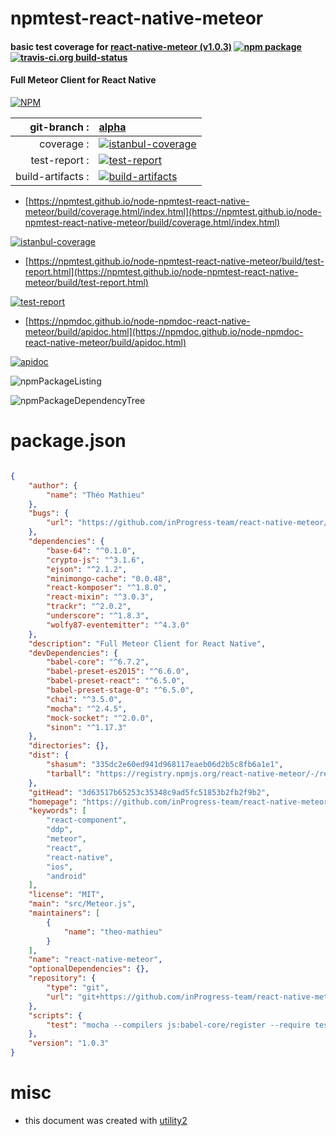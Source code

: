 # npmtest-react-native-meteor

#### basic test coverage for  [react-native-meteor (v1.0.3)](https://github.com/inProgress-team/react-native-meteor#readme)  [![npm package](https://img.shields.io/npm/v/npmtest-react-native-meteor.svg?style=flat-square)](https://www.npmjs.org/package/npmtest-react-native-meteor) [![travis-ci.org build-status](https://api.travis-ci.org/npmtest/node-npmtest-react-native-meteor.svg)](https://travis-ci.org/npmtest/node-npmtest-react-native-meteor)

#### Full Meteor Client for React Native

[![NPM](https://nodei.co/npm/react-native-meteor.png?downloads=true&downloadRank=true&stars=true)](https://www.npmjs.com/package/react-native-meteor)

| git-branch : | [alpha](https://github.com/npmtest/node-npmtest-react-native-meteor/tree/alpha)|
|--:|:--|
| coverage : | [![istanbul-coverage](https://npmtest.github.io/node-npmtest-react-native-meteor/build/coverage.badge.svg)](https://npmtest.github.io/node-npmtest-react-native-meteor/build/coverage.html/index.html)|
| test-report : | [![test-report](https://npmtest.github.io/node-npmtest-react-native-meteor/build/test-report.badge.svg)](https://npmtest.github.io/node-npmtest-react-native-meteor/build/test-report.html)|
| build-artifacts : | [![build-artifacts](https://npmtest.github.io/node-npmtest-react-native-meteor/glyphicons_144_folder_open.png)](https://github.com/npmtest/node-npmtest-react-native-meteor/tree/gh-pages/build)|

- [https://npmtest.github.io/node-npmtest-react-native-meteor/build/coverage.html/index.html](https://npmtest.github.io/node-npmtest-react-native-meteor/build/coverage.html/index.html)

[![istanbul-coverage](https://npmtest.github.io/node-npmtest-react-native-meteor/build/screenCapture.buildCi.browser.%252Ftmp%252Fbuild%252Fcoverage.lib.html.png)](https://npmtest.github.io/node-npmtest-react-native-meteor/build/coverage.html/index.html)

- [https://npmtest.github.io/node-npmtest-react-native-meteor/build/test-report.html](https://npmtest.github.io/node-npmtest-react-native-meteor/build/test-report.html)

[![test-report](https://npmtest.github.io/node-npmtest-react-native-meteor/build/screenCapture.buildCi.browser.%252Ftmp%252Fbuild%252Ftest-report.html.png)](https://npmtest.github.io/node-npmtest-react-native-meteor/build/test-report.html)

- [https://npmdoc.github.io/node-npmdoc-react-native-meteor/build/apidoc.html](https://npmdoc.github.io/node-npmdoc-react-native-meteor/build/apidoc.html)

[![apidoc](https://npmdoc.github.io/node-npmdoc-react-native-meteor/build/screenCapture.buildCi.browser.%252Ftmp%252Fbuild%252Fapidoc.html.png)](https://npmdoc.github.io/node-npmdoc-react-native-meteor/build/apidoc.html)

![npmPackageListing](https://npmtest.github.io/node-npmtest-react-native-meteor/build/screenCapture.npmPackageListing.svg)

![npmPackageDependencyTree](https://npmtest.github.io/node-npmtest-react-native-meteor/build/screenCapture.npmPackageDependencyTree.svg)



# package.json

```json

{
    "author": {
        "name": "Théo Mathieu"
    },
    "bugs": {
        "url": "https://github.com/inProgress-team/react-native-meteor/issues"
    },
    "dependencies": {
        "base-64": "^0.1.0",
        "crypto-js": "^3.1.6",
        "ejson": "^2.1.2",
        "minimongo-cache": "0.0.48",
        "react-komposer": "^1.8.0",
        "react-mixin": "^3.0.3",
        "trackr": "^2.0.2",
        "underscore": "^1.8.3",
        "wolfy87-eventemitter": "^4.3.0"
    },
    "description": "Full Meteor Client for React Native",
    "devDependencies": {
        "babel-core": "^6.7.2",
        "babel-preset-es2015": "^6.6.0",
        "babel-preset-react": "^6.5.0",
        "babel-preset-stage-0": "^6.5.0",
        "chai": "^3.5.0",
        "mocha": "^2.4.5",
        "mock-socket": "^2.0.0",
        "sinon": "^1.17.3"
    },
    "directories": {},
    "dist": {
        "shasum": "335dc2e60ed941d968117eaeb06d2b5c8fb6a1e1",
        "tarball": "https://registry.npmjs.org/react-native-meteor/-/react-native-meteor-1.0.3.tgz"
    },
    "gitHead": "3d63517b65253c35348c9ad5fc51853b2fb2f9b2",
    "homepage": "https://github.com/inProgress-team/react-native-meteor#readme",
    "keywords": [
        "react-component",
        "ddp",
        "meteor",
        "react",
        "react-native",
        "ios",
        "android"
    ],
    "license": "MIT",
    "main": "src/Meteor.js",
    "maintainers": [
        {
            "name": "theo-mathieu"
        }
    ],
    "name": "react-native-meteor",
    "optionalDependencies": {},
    "repository": {
        "type": "git",
        "url": "git+https://github.com/inProgress-team/react-native-meteor.git"
    },
    "scripts": {
        "test": "mocha --compilers js:babel-core/register --require test/setup --recursive"
    },
    "version": "1.0.3"
}
```



# misc
- this document was created with [utility2](https://github.com/kaizhu256/node-utility2)

